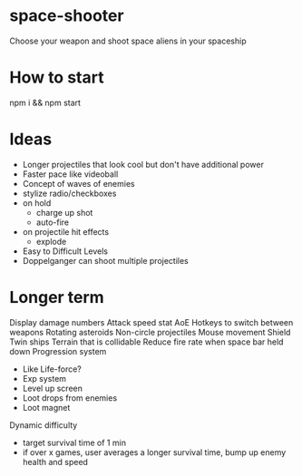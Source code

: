 # space-shooter

Choose your weapon and shoot space aliens in your spaceship

# How to start

npm i && npm start

# Ideas

- Longer projectiles that look cool but don't have additional power
- Faster pace like videoball
- Concept of waves of enemies
- stylize radio/checkboxes
- on hold
  - charge up shot
  - auto-fire
- on projectile hit effects
  - explode
- Easy to Difficult Levels
- Doppelganger can shoot multiple projectiles

# Longer term

Display damage numbers
Attack speed stat
AoE
Hotkeys to switch between weapons
Rotating asteroids
Non-circle projectiles
Mouse movement
Shield
Twin ships
Terrain that is collidable
Reduce fire rate when space bar held down
Progression system

- Like Life-force?
- Exp system
- Level up screen
- Loot drops from enemies
- Loot magnet

Dynamic difficulty

- target survival time of 1 min
- if over x games, user averages a longer survival time, bump up enemy health and speed

